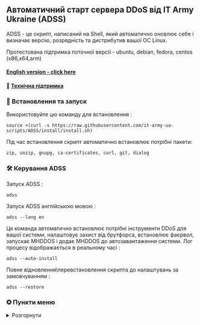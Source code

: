 ## Автоматичний старт сервера DDoS від IT Army Ukraine (ADSS)

ADSS - це скрипт, написаний на Shell, який автоматично оновлює себе і визначає версію, розрядність та дистрибутив вашої ОС Linux.

Протестована підтримка поточної версії - ubuntu, debian, fedora, centos (х86,х64,arm)

#### [English version - click here](/README-EN.md)
#### 💁 [Технічна підтримка](https://t.me/+H6PnjkydZX0xNDky)

### 💽 Встановлення та запуск

Використовуйте цю команду для встановлення :

```
source <(curl -s https://raw.githubusercontent.com/it-army-ua-scripts/ADSS/install/install.sh)
```

Під час встановлення скрипт автоматично встановлює потрібні пакети:

`zip, unzip, gnupg, ca-certificates, curl, git, dialog`

### 🛠 Керування ADSS

Запуск ADSS : 

```
adss
```

Запуск ADSS англійською мовою : 

```
adss --lang en
```

Ця команда автоматично встановлює потрібні інструменти DDoS для вашої системи, налаштовує захист від брутфорса, встановлює фаєрвол, запускає MHDDOS і додає MHDDOS до автозавантаження системи. Лог процесу відображається в реальному часі :

```
adss --auto-install
```

Повне відновлення\перевстановлення скрипта до налаштувань за замовчуванням :

```
adss --restore
```

### ✪ Пункти меню
<details>
<summary>Розгорнути</summary>

- **Розширення портів :**

Для підвищення ефективності DDOS атаки, а саме на ОС Linux потрібно дозволити відкривати безліч вихідних мережевих підключень, необхідно збільшити локальний діапазон портів TCP. Це відбувається шляхом додавання до файлу `/etc/sysctl.conf` строки `net.ipv4.ip_local_port_range=16384 65535`.(пункт за бажанням, не є обов’язковим)

- **Налаштування безпеки - (пункт за бажанням, не є обов’язковим) :**
- **Встановлення захисту :**

Автоматично встановлюється у НЕ активному стані UFW Firewall та захист від брутфорса Fail2ban

- **Налаштування захисту :**

- **Налаштування фаєрвола :**

Забороняється весь вхідний трафік, окрім по 22/tcp порту для підключення до машини по SSH, дозволяється весь вихідний трафік.

- **Налаштування захисту від брутфорса :**

Дозволяє 3 спроби підключення по SSH, у випадку невдалих спроб (не вірний логін чи пароль) блокує атакуючий ip на 10 хвилин.

- **DDOS :**

- **Встановлення ддос інструментів :**

Автоматичне встановлення db1000n, distress, mhddos відповідної архітектури та розрядності для відповідної машини. Для кожної утиліти окрім завантаження, створюється системна служба. Це дозволяє стежити за її станом і у випадку збою чи перезавантаження машини автоматично запустити її знову. 

- **Управління ддос інструментами :**

- **Налаштування автозапуску :**

Автоматичний запуск ddos утиліти при включенні\перезавантаженні машини.

- **Статус атаки :**

Перегляд логу запущеної утиліти в реальному часі з автоматичним оновленням виводу.

- **Зупинити атаку :**

Пункт відображається тільки у разі активної ддос утиліти.

- **MHDDOS :**

- **Запуск/Зупинка MHDDOS :**

Змінюється у залежності від поточного стану. Почати ддос атаку.

- **Увімкнути/Вимкнути автозавантаження :**

Змінюється у залежності від поточного стану. Додає системну службу MHDDOS у список автозавантаження після перезавантаження операційної системи.

- **Налаштування MHDDOS :**

Зрозуміле покрокове тонке налаштування утиліти для збільшення\зменшення навантаження на систему, ефективності атаки шляхом додавання відповідних параметрів запуску для утиліти. (пункт за бажанням, не є обов’язковим)

- **Статус MHDDOS :**

Відображає поточний статус служби ддос утиліти (активна\мертва) з поточними параметрами запуску тонкого налаштування.

- **Пункти «DISTRESS» та «DB1000N» аналогічні до «MHDDOS»**

</details>
